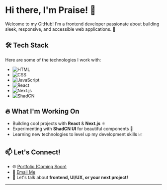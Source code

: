 # Hi there, I'm Praise! 👋 
  

Welcome to my GitHub! I'm a frontend developer passionate about building sleek, responsive, and accessible web applications. 🚀  

## 🛠️ Tech Stack  
Here are some of the technologies I work with:  

- ![HTML](https://img.shields.io/badge/HTML5-E34F26?style=for-the-badge&logo=html5&logoColor=white)  
- ![CSS](https://img.shields.io/badge/CSS3-1572B6?style=for-the-badge&logo=css3&logoColor=white)  
- ![JavaScript](https://img.shields.io/badge/JavaScript-F7DF1E?style=for-the-badge&logo=javascript&logoColor=black)  
- ![React](https://img.shields.io/badge/React-61DAFB?style=for-the-badge&logo=react&logoColor=black)  
- ![Next.js](https://img.shields.io/badge/Next.js-000000?style=for-the-badge&logo=next.js&logoColor=white)  
- ![ShadCN](https://img.shields.io/badge/ShadCN-%235A0FC8?style=for-the-badge&logo=tailwind-css&logoColor=white)  

## 🔥 What I'm Working On  
- Building cool projects with **React** & **Next.js** ⚛️  
- Experimenting with **ShadCN UI** for beautiful components 🎨  
- Learning new technologies to level up my development skills 📈  

## 📫 Let's Connect!  
- 🌐 [Portfolio (Coming Soon)]()  
- 📩 [Email Me](praiseadebiyi2006@gmail.com)  
- 💬 Let's talk about **frontend, UI/UX, or your next project!**  

---
